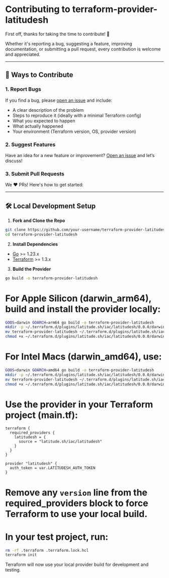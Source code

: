 # Contributing to terraform-provider-latitudesh

First off, thanks for taking the time to contribute! 🎉

Whether it's reporting a bug, suggesting a feature, improving documentation, or submitting a pull request, every contribution is welcome and appreciated.

---

## 🧩 Ways to Contribute

### 1. Report Bugs

If you find a bug, please [open an issue](https://github.com/latitudesh/terraform-provider-latitudesh/issues) and include:

- A clear description of the problem
- Steps to reproduce it (ideally with a minimal Terraform config)
- What you expected to happen
- What actually happened
- Your environment (Terraform version, OS, provider version)

### 2. Suggest Features

Have an idea for a new feature or improvement? [Open an issue](https://github.com/latitudesh/terraform-provider-latitudesh/issues/new) and let’s discuss!

### 3. Submit Pull Requests

We ❤️ PRs! Here's how to get started:

---

## 🛠️ Local Development Setup

1. **Fork and Clone the Repo**

```sh
git clone https://github.com/your-username/terraform-provider-latitudesh.git
cd terraform-provider-latitudesh
```

2. **Install Dependencies**

- [Go](https://go.dev/dl/) >= 1.23.x
- [Terraform](https://developer.hashicorp.com/terraform) >= 1.3.x

3. **Build the Provider**

```sh
go build -o terraform-provider-latitudesh
```

# For Apple Silicon (darwin_arm64), build and install the provider locally:

```sh
GOOS=darwin GOARCH=arm64 go build -o terraform-provider-latitudesh
mkdir -p ~/.terraform.d/plugins/latitude.sh/iac/latitudesh/0.0.0/darwin_arm64
mv terraform-provider-latitudesh ~/.terraform.d/plugins/latitude.sh/iac/latitudesh/0.0.0/darwin_arm64/
chmod +x ~/.terraform.d/plugins/latitude.sh/iac/latitudesh/0.0.0/darwin_arm64/terraform-provider-latitudesh
```

# For Intel Macs (darwin_amd64), use:

```sh
GOOS=darwin GOARCH=amd64 go build -o terraform-provider-latitudesh
mkdir -p ~/.terraform.d/plugins/latitude.sh/iac/latitudesh/0.0.0/darwin_amd64
mv terraform-provider-latitudesh ~/.terraform.d/plugins/latitude.sh/iac/latitudesh/0.0.0/darwin_amd64/
chmod +x ~/.terraform.d/plugins/latitude.sh/iac/latitudesh/0.0.0/darwin_amd64/terraform-provider-latitudesh
```

# Use the provider in your Terraform project (main.tf):

```hcl
terraform {
  required_providers {
    latitudesh = {
      source = "latitude.sh/iac/latitudesh"
    }
  }
}

provider "latitudesh" {
  auth_token = var.LATITUDESH_AUTH_TOKEN
}
```

# Remove any `version` line from the required_providers block to force Terraform to use your local build.

# In your test project, run:

```sh
rm -rf .terraform .terraform.lock.hcl
terraform init
```

Terraform will now use your local provider build for development and testing.

